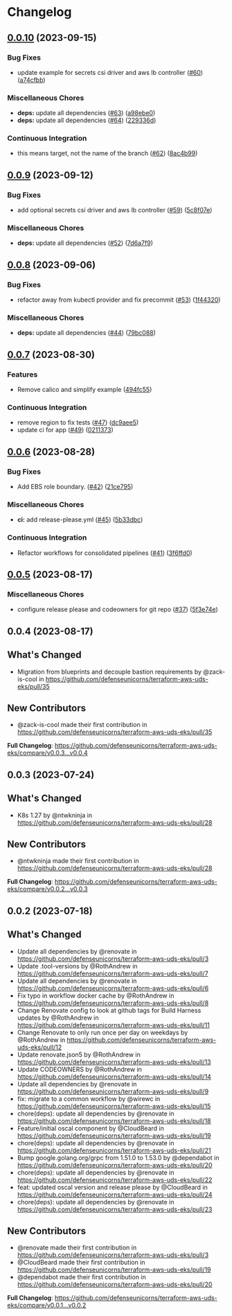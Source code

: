 # Changelog

## [0.0.10](https://github.com/defenseunicorns/terraform-aws-uds-eks/compare/v0.0.9...v0.0.10) (2023-09-15)


### Bug Fixes

* update example for secrets csi driver and aws lb controller ([#60](https://github.com/defenseunicorns/terraform-aws-uds-eks/issues/60)) ([a74cfbb](https://github.com/defenseunicorns/terraform-aws-uds-eks/commit/a74cfbb3fdefe42057cbe751522e59fecbf57b7c))


### Miscellaneous Chores

* **deps:** update all dependencies ([#63](https://github.com/defenseunicorns/terraform-aws-uds-eks/issues/63)) ([a98ebe0](https://github.com/defenseunicorns/terraform-aws-uds-eks/commit/a98ebe0593bc0d97bf090a7f463d02a29d4d6557))
* **deps:** update all dependencies ([#64](https://github.com/defenseunicorns/terraform-aws-uds-eks/issues/64)) ([229336d](https://github.com/defenseunicorns/terraform-aws-uds-eks/commit/229336d2975a9c97b77545364555a234de056a74))


### Continuous Integration

* this means target, not the name of the branch ([#62](https://github.com/defenseunicorns/terraform-aws-uds-eks/issues/62)) ([8ac4b99](https://github.com/defenseunicorns/terraform-aws-uds-eks/commit/8ac4b995f020c81a612297c7ebde9500a8ebe63e))

## [0.0.9](https://github.com/defenseunicorns/terraform-aws-uds-eks/compare/v0.0.8...v0.0.9) (2023-09-12)


### Bug Fixes

* add optional secrets csi driver and aws lb controller ([#59](https://github.com/defenseunicorns/terraform-aws-uds-eks/issues/59)) ([5c8f07e](https://github.com/defenseunicorns/terraform-aws-uds-eks/commit/5c8f07ed26607045503afafff9044dbb4d0991dd))


### Miscellaneous Chores

* **deps:** update all dependencies ([#52](https://github.com/defenseunicorns/terraform-aws-uds-eks/issues/52)) ([7d6a7f9](https://github.com/defenseunicorns/terraform-aws-uds-eks/commit/7d6a7f9d06e68f9b15a11e7d340ce9bd1f0117e3))

## [0.0.8](https://github.com/defenseunicorns/terraform-aws-uds-eks/compare/v0.0.7...v0.0.8) (2023-09-06)


### Bug Fixes

* refactor away from kubectl provider and fix precommit ([#53](https://github.com/defenseunicorns/terraform-aws-uds-eks/issues/53)) ([1f44320](https://github.com/defenseunicorns/terraform-aws-uds-eks/commit/1f44320b73cf50d391914478aff99edb4f0bb64f))


### Miscellaneous Chores

* **deps:** update all dependencies ([#44](https://github.com/defenseunicorns/terraform-aws-uds-eks/issues/44)) ([79bc088](https://github.com/defenseunicorns/terraform-aws-uds-eks/commit/79bc08875be77453293ae3d5008ad73ed1d96229))

## [0.0.7](https://github.com/defenseunicorns/terraform-aws-uds-eks/compare/v0.0.6...v0.0.7) (2023-08-30)


### Features

* Remove calico and simplify example ([494fc55](https://github.com/defenseunicorns/terraform-aws-uds-eks/commit/494fc5535cf1bf3a051428b41f10b68f235ff4d1))


### Continuous Integration

* remove region to fix tests ([#47](https://github.com/defenseunicorns/terraform-aws-uds-eks/issues/47)) ([dc9aee5](https://github.com/defenseunicorns/terraform-aws-uds-eks/commit/dc9aee5d87a8bfdfb575450fcada4971a6c6f21a))
* update ci for app ([#49](https://github.com/defenseunicorns/terraform-aws-uds-eks/issues/49)) ([0211373](https://github.com/defenseunicorns/terraform-aws-uds-eks/commit/0211373c3aab9634f3971a47e1d6fb235e90cca5))

## [0.0.6](https://github.com/defenseunicorns/terraform-aws-uds-eks/compare/v0.0.5...v0.0.6) (2023-08-28)


### Bug Fixes

* Add EBS role boundary. ([#42](https://github.com/defenseunicorns/terraform-aws-uds-eks/issues/42)) ([21ce795](https://github.com/defenseunicorns/terraform-aws-uds-eks/commit/21ce79533cbeaa15b2d74242192159e1fa92a59d))


### Miscellaneous Chores

* **ci:** add release-please.yml ([#45](https://github.com/defenseunicorns/terraform-aws-uds-eks/issues/45)) ([5b33dbc](https://github.com/defenseunicorns/terraform-aws-uds-eks/commit/5b33dbccfe3289e6fee8583dfa076a8aa1d8ec00))


### Continuous Integration

* Refactor workflows for consolidated pipelines ([#41](https://github.com/defenseunicorns/terraform-aws-uds-eks/issues/41)) ([3f6ffd0](https://github.com/defenseunicorns/terraform-aws-uds-eks/commit/3f6ffd0e3545a09273743062a89eaee7c74c1342))

## [0.0.5](https://github.com/defenseunicorns/terraform-aws-uds-eks/compare/v0.0.4...v0.0.5) (2023-08-17)


### Miscellaneous Chores

* configure release please and codeowners for git repo ([#37](https://github.com/defenseunicorns/terraform-aws-uds-eks/issues/37)) ([5f3e74e](https://github.com/defenseunicorns/terraform-aws-uds-eks/commit/5f3e74e72ea7d76004b17f7da79e17e949e6f761))

## 0.0.4 (2023-08-17)

## What's Changed
* Migration from blueprints and decouple bastion requirements by @zack-is-cool in https://github.com/defenseunicorns/terraform-aws-uds-eks/pull/35

## New Contributors
* @zack-is-cool made their first contribution in https://github.com/defenseunicorns/terraform-aws-uds-eks/pull/35

**Full Changelog**: https://github.com/defenseunicorns/terraform-aws-uds-eks/compare/v0.0.3...v0.0.4

## 0.0.3 (2023-07-24)

## What's Changed
* K8s 1.27 by @ntwkninja in https://github.com/defenseunicorns/terraform-aws-uds-eks/pull/28

## New Contributors
* @ntwkninja made their first contribution in https://github.com/defenseunicorns/terraform-aws-uds-eks/pull/28

**Full Changelog**: https://github.com/defenseunicorns/terraform-aws-uds-eks/compare/v0.0.2...v0.0.3

## 0.0.2 (2023-07-18)

## What's Changed
* Update all dependencies by @renovate in https://github.com/defenseunicorns/terraform-aws-uds-eks/pull/3
* Update .tool-versions by @RothAndrew in https://github.com/defenseunicorns/terraform-aws-uds-eks/pull/7
* Update all dependencies by @renovate in https://github.com/defenseunicorns/terraform-aws-uds-eks/pull/6
* Fix typo in workflow docker cache by @RothAndrew in https://github.com/defenseunicorns/terraform-aws-uds-eks/pull/8
* Change Renovate config to look at github tags for Build Harness updates by @RothAndrew in https://github.com/defenseunicorns/terraform-aws-uds-eks/pull/11
* Change Renovate to only run once per day on weekdays by @RothAndrew in https://github.com/defenseunicorns/terraform-aws-uds-eks/pull/12
* Update renovate.json5 by @RothAndrew in https://github.com/defenseunicorns/terraform-aws-uds-eks/pull/13
* Update CODEOWNERS by @RothAndrew in https://github.com/defenseunicorns/terraform-aws-uds-eks/pull/14
* Update all dependencies by @renovate in https://github.com/defenseunicorns/terraform-aws-uds-eks/pull/9
* fix: migrate to a common workflow by @wirewc in https://github.com/defenseunicorns/terraform-aws-uds-eks/pull/15
* chore(deps): update all dependencies by @renovate in https://github.com/defenseunicorns/terraform-aws-uds-eks/pull/18
* Feature/initial oscal component by @CloudBeard in https://github.com/defenseunicorns/terraform-aws-uds-eks/pull/19
* chore(deps): update all dependencies by @renovate in https://github.com/defenseunicorns/terraform-aws-uds-eks/pull/21
* Bump google.golang.org/grpc from 1.51.0 to 1.53.0 by @dependabot in https://github.com/defenseunicorns/terraform-aws-uds-eks/pull/20
* chore(deps): update all dependencies by @renovate in https://github.com/defenseunicorns/terraform-aws-uds-eks/pull/22
* feat: updated oscal version and release please by @CloudBeard in https://github.com/defenseunicorns/terraform-aws-uds-eks/pull/24
* chore(deps): update all dependencies by @renovate in https://github.com/defenseunicorns/terraform-aws-uds-eks/pull/23

## New Contributors
* @renovate made their first contribution in https://github.com/defenseunicorns/terraform-aws-uds-eks/pull/3
* @CloudBeard made their first contribution in https://github.com/defenseunicorns/terraform-aws-uds-eks/pull/19
* @dependabot made their first contribution in https://github.com/defenseunicorns/terraform-aws-uds-eks/pull/20

**Full Changelog**: https://github.com/defenseunicorns/terraform-aws-uds-eks/compare/v0.0.1...v0.0.2
